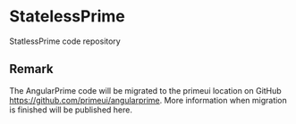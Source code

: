 StatelessPrime
==============

StatlessPrime code repository


Remark
------

The AngularPrime code will be migrated to the primeui location on GitHub <https://github.com/primeui/angularprime>.  More information when migration is finished will be published here.
